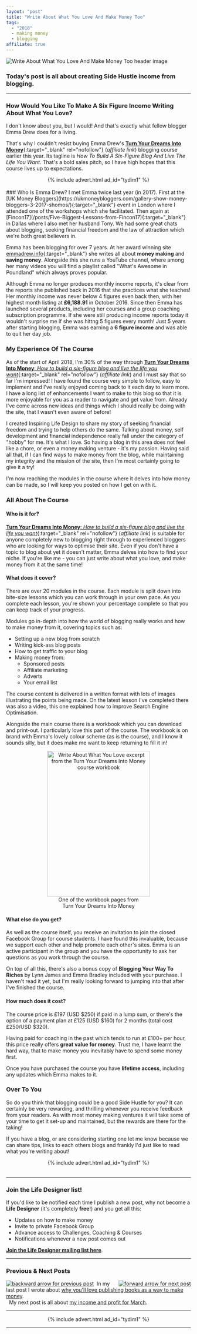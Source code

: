 ```yaml
---
layout: "post"
title: "Write About What You Love And Make Money Too"
tags:
  - "2018"
  - making money
  - blogging
affiliate: true
---
```

![Write About What You Love And Make Money Too header image](/i/2018/write-about-what-you-love-and-make-money-too.jpg)

### Today's post is all about creating Side Hustle income from blogging. 
***  

### How Would You Like To Make A Six Figure Income Writing About What You Love?
I don't know about you, but I would! And that's exactly what fellow blogger Emma Drew does for a living.

That's why I couldn't resist buying Emma Drew's [**Turn Your Dreams Into Money**](http://bit.ly/turnyourdreamsintomoney){:target="_blank" rel="nofollow"} (<i>affiliate link</i>) blogging course earlier this year. Its tagline is *How To Build A Six-Figure Blog And Live The Life You Want*. That's a bold sales pitch, so I have high hopes that this course lives up to expectations. 
<br>
<!-- START ADVERTISER: TYDIM ad 1 -->
<center>
{% include advert.html ad_id="tydim1" %}
</center>
<!-- END ADVERTISER: TYDIM1 -->
<br>
### Who Is Emma Drew?
I met Emma twice last year (in 2017). First at the [UK Money Bloggers](https://ukmoneybloggers.com/gallery-show-money-bloggers-3-2017-shomos/){:target="_blank"} event in London where I attended one of the workshops which she facilitated. Then again at [Fincon17](/posts/Five-Biggest-Lessons-from-Fincon17){:target="_blank"} in Dallas where I also met her husband Tony. We had some great chats about blogging, seeking financial freedom and the law of attraction which we're both great believers in.

Emma has been blogging for over 7 years. At her award winning site [emmadrew.info](https://emmadrew.info/){:target="_blank"} she writes all about **money making** and **saving money**. Alongside this she runs a YouTube channel, where among her many videos you will find a playlist called "What's Awesome in Poundland" which always proves popular.

Although Emma no longer produces monthly income reports, it's clear from the reports she published back in 2016 that she practices what she teaches! Her monthly income was never below 4 figures even back then, with her highest month listing at **£6,188.91** in October 2016. Since then Emma has launched several products, including her courses and a group coaching subscription programme. If she were still producing income reports today it wouldn't surprise me if she was hittng 5 figures every month! Just 5 years after starting blogging, Emma was earning a **6 figure income** and was able to quit her day job.

### My Experience Of The Course
As of the start of April 2018, I'm 30% of the way through [**Turn Your Dreams Into Money**: *How to build a six-figure blog and live the life you want*](http://bit.ly/turnyourdreamsintomoney){:target="_blank" rel="nofollow"} (<i>affiliate link</i>) and I must say that so far I'm impressed! I have found the course very simple to follow, easy to implement and I've really enjoyed coming back to it each day to learn more. I have a long list of enhancements I want to make to this blog so that it is more enjoyable for you as a reader to navigate and get value from. Already I've come across new ideas and things which I should really be doing with the site, that I wasn't even aware of before!

I created Inspiring Life Design to share my story of seeking financial freedom and trying to help others do the same. Talking about money, self development and financial independence really fall under the category of "hobby" for me. It's what I love. So having a blog in this area does not feel like a chore, or even a money making venture - it's my passion. Having said all that, if I can find ways to make money from the blog, while maintaining my integrity and the mission of the site, then I'm most certainly going to give it a try!

I'm now reaching the modules in the course where it delves into how money can be made, so I will keep you posted on how I get on with it.

### All About The Course

#### Who is it for?
[**Turn Your Dreams Into Money**: *How to build a six-figure blog and live the life you want*](http://bit.ly/turnyourdreamsintomoney){:target="_blank" rel="nofollow"} (<i>affiliate link</i>) is suitable for anyone completely new to blogging right through to experienced bloggers who are looking for ways to optimise their site. Even if you don't have a topic to blog about yet it doesn't matter, Emma delves into how to find your niche. If you're like me - you can just write about what you love, and make money from it at the same time!


#### What does it cover?
There are over 20 modules in the course. Each module is split down into bite-size lessons which you can work through in your own pace. As you complete each lesson, you're shown your percentage complete so that you can keep track of your progress.

Modules go in-depth into how the world of blogging really works and how to make money from it, covering topics such as:

- Setting up a new blog from scratch
- Writing kick-ass blog posts
- How to get traffic to your blog
- Making money from:
  - Sponsored posts
  - Affiliate marketing
  - Adverts
  - Your email list

The course content is delivered in a written format with lots of images illustrating the points being made. On the latest lesson I've completed there was also a video, this one explained how to improve Search Engine Optimisation.

Alongside the main course there is a workbook which you can download and print-out. I particularly love this part of the course. The workbook is on brand with Emma's lovely colour scheme (as is the course), and I know it sounds silly, but it does make me want to keep returning to fill it in!
<center>
<figure>
    <img src='/i/2018/write-about-what-you-love-and-make-money-too-2.jpg' alt='Write About What You Love excerpt from the Turn Your Dreams Into Money course workbook' style='width: 280px; height: 396px;' />
    <figcaption>One of the workbook pages from<br>Turn Your Dreams Into Money</figcaption>
</figure>
</center>

#### What else do you get?
As well as the course itself, you receive an invitation to join the closed Facebook Group for course students. I have found this invaluable, because we support each other and help promote each other's sites. Emma is an active participant in the group and you have the opportunity to ask her questions as you work through the course.

On top of all this, there's also a bonus copy of **Blogging Your Way To Riches** by Lynn James and Emma Bradley included with your purchase. I haven't read it yet, but I'm really looking forward to jumping into that after I've finished the course.

#### How much does it cost?
The course price is £197 (USD $250) if paid in a lump sum, or there's the option of a payment plan at £125 (USD $160) for 2 months (total cost £250/USD $320). 

Having paid for coaching in the past which tends to run at £100+ per hour, this price really offers **great value for money**. Trust me, I have learnt the hard way, that to make money you inevitably have to spend some money first.

Once you have purchased the course you have **lifetime access**, including any updates which Emma makes to it.

### Over To You
So do you think that blogging could be a good Side Hustle for you? It can certainly be very rewarding, and thrilling whenever you receive feedback from your readers. As with most money making ventures it will take some of your time to get it set-up and maintained, but the rewards are there for the taking!

If you have a blog, or are considering starting one let me know because we can share tips, links to each others blogs and frankly I'd just like to read what you're writing about!
<br>
<!-- START ADVERTISER: TYDIM ad 1 -->
<center>
{% include advert.html ad_id="tydim1" %}
</center>
<!-- END ADVERTISER: TYDIM1 -->
<br>

***

### Join the Life Designer list!

If you'd like to be notified each time I publish a new post, why not become a <b>Life Designer</b> (it's completely <b>free</b>!) and you get all this:

- Updates on how to make money
- Invite to private Facebook Group
- Advance access to Challenges, Coaching & Courses
- Notifications whenever a new post comes out

[**Join the Life Designer mailing list here**](/signup/signup_page).

***

### Previous & Next Posts

<a href="/posts/5-money-making-reasons-to-publish-books" style="float: left"><img src='/i/backward.png' alt='backward arrow for previous post' /></a> &nbsp;
<a href="/posts/march-2018-income-report.html" style="float: right"><img src='/i/forward.png' alt='forward arrow for next post' /></a>
In my last post I wrote about [why you'll love publishing books as a way to make money](/posts/5-money-making-reasons-to-publish-books).<br>
&nbsp;&nbsp;My next post is all about [my income and profit for March](/posts/march-2018-income-report.html).

***

<!-- START ADVERTISER: TYDIM ad 1 -->
<center>
{% include advert.html ad_id="tydim1" %}
</center>
<!-- END ADVERTISER: TYDIM1 -->

***


